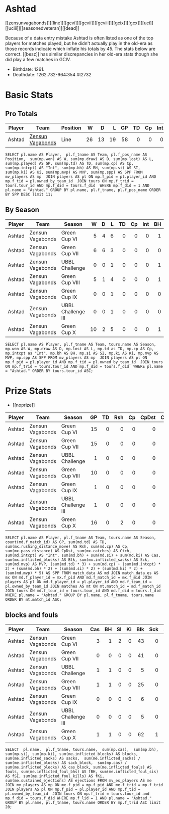 # Ashtad

[[zensunvagabonds]][[line]][[gcvi]][[gcvii]][[gcviii]][[gcix]][[gcx]][[uci]][[uciii]][[seasonedveteran]][[dead]]

Because of a data entry mistake Ashtad is often listed as one of the top players for matches played, but he didn't actually play in the old-era as those records indicate which inflate his totals by 45. The stats below are correct. [[besz]] has similar discrepancies in her old-era stats though she did play a few matches in GCIV.

* Birthdate: 1261.
* Deathdate: 1262.732-964:354 #t2732

# Basic Stats

## Pro Totals

| Player           | Team        | Position      | W | D | L | GP | TD | Cp | Int | BH | SI | Ki | MVP | SPP |
|------------------|-------------|---------------|--:|--:|--:|---:|---:|---:|----:|---:|---:|---:|----:|----:|
| Ashtad | [Zensun Vagabonds](../teams/zensunvagabonds) | Line  |   26 |   13 |   19 |  58 |    0 |    0 |    0 |    3 |    2 |    0 |    5 |   35 |

```
SELECT pl.name AS Player,  pl.f_tname AS Team, pl.f_pos_name AS Position,  sum(mp.won) AS W, sum(mp.draw) AS D, sum(mp.lost) AS L, sum(mp.played) AS GP, sum(mp.td) AS TD, sum(mp.cp) AS Cp, sum(mp.intcpt) AS "Int", sum(mp.bh) AS BH, sum(mp.si) AS SI, sum(mp.ki) AS Ki, sum(mp.mvp) AS MVP, sum(mp.spp) AS SPP FROM mv_players AS mp  JOIN players AS pl ON mp.f_pid = pl.player_id AND mp.f_tid = pl.owned_by_team_id  JOIN tours ON mp.f_trid = tours.tour_id AND mp.f_did = tours.f_did  WHERE mp.f_did = 1 AND pl.name = "Ashtad." GROUP BY pl.name, pl.f_tname, pl.f_pos_name ORDER BY SPP DESC limit 11;
```

## By Season

| Player | Team         | Season          | W | D | L | TD | Cp | Int | BH | SI | Ki | MVP | SPP |
|--------|--------------|-----------------|--:|--:|--:|---:|---:|----:|---:|---:|---:|----:|----:|
| Ashtad | Zensun Vagabonds | Green Cup VI       |    5 |    4 |    6 |    0 |    0 |    0 |    1 |    2 |    0 |    2 |   16 |
| Ashtad | Zensun Vagabonds | Green Cup VII      |    6 |    6 |    3 |    0 |    0 |    0 |    0 |    0 |    0 |    0 |    0 |
| Ashtad | Zensun Vagabonds | UBBL Challenge     |    0 |    0 |    1 |    0 |    0 |    0 |    1 |    0 |    0 |    0 |    2 |
| Ashtad | Zensun Vagabonds | Green Cup VIII     |    5 |    1 |    4 |    0 |    0 |    0 |    1 |    0 |    0 |    0 |    2 |
| Ashtad | Zensun Vagabonds | Green Cup IX       |    0 |    0 |    1 |    0 |    0 |    0 |    0 |    0 |    0 |    0 |    0 |
| Ashtad | Zensun Vagabonds | UBBL Challenge III |    0 |    0 |    1 |    0 |    0 |    0 |    0 |    0 |    0 |    0 |    0 |
| Ashtad | Zensun Vagabonds | Green Cup X        |   10 |    2 |    5 |    0 |    0 |    0 |    1 |    0 |    0 |    3 |   17 |


```
SELECT pl.name AS Player, pl.f_tname AS Team, tours.name AS Season, mp.won AS W, mp.draw AS D, mp.lost AS L, mp.td as TD, mp.cp AS Cp, mp.intcpt as "Int", mp.bh AS BH, mp.si AS SI, mp.ki AS Ki, mp.mvp AS MVP, mp.spp AS SPP FROM mv_players AS mp  JOIN players AS pl ON mp.f_pid = pl.player_id AND mp.f_tid = pl.owned_by_team_id  JOIN tours ON mp.f_trid = tours.tour_id AND mp.f_did = tours.f_did  WHERE pl.name = "Ashtad." ORDER BY tours.tour_id ASC;
```

# Prize Stats

* [[noprize]]

| Player | Team         | Season          | GP | TD | Rsh | Cp | CpDst | Ctch | Int | Cas | Blk | Sck | MVP | SPP |
|--------|--------------|-----------------|---:|---:|----:|---:|------:|-----:|----:|----:|----:|----:|----:|----:|
| Ashtad | Zensun Vagabonds | Green Cup VI       | 15 |    0 |    0 |    0 |     0 |    0 |    0 |    3 |   43 |    0 |    2 |   16 |
| Ashtad | Zensun Vagabonds | Green Cup VII      | 15 |    0 |    0 |    0 |     0 |    0 |    0 |    0 |   41 |    0 |    0 |    0 |
| Ashtad | Zensun Vagabonds | UBBL Challenge     |  1 |    0 |    0 |    0 |     0 |    0 |    0 |    1 |    5 |    0 |    0 |    2 |
| Ashtad | Zensun Vagabonds | Green Cup VIII     | 10 |    0 |    0 |    0 |     0 |    0 |    0 |    1 |   25 |    0 |    0 |    2 |
| Ashtad | Zensun Vagabonds | Green Cup IX       |  1 |    0 |    0 |    0 |     0 |    0 |    0 |    0 |    6 |    0 |    0 |    0 |
| Ashtad | Zensun Vagabonds | UBBL Challenge III |  1 |    0 |    0 |    0 |     0 |    0 |    0 |    0 |    5 |    0 |    0 |    0 |
| Ashtad | Zensun Vagabonds | Green Cup X        | 16 |    0 |    2 |    0 |     0 |    0 |    0 |    1 |   62 |    1 |    3 |   17 |


```
SELECT pl.name AS Player, pl.f_tname AS Team, tours.name AS Season, count(md.f_match_id) AS GP, sum(md.td) AS TD, sum(mx.rushing_distance_move) AS Rsh, sum(md.cp) AS Cp, sum(mx.pass_distance) AS CpDst, sum(mx.catches) AS Ctch, sum(md.intcpt) AS "Int", sum(md.bh) + sum(md.si) + sum(md.ki) AS Cas, sum(mx.inflicted_blocks) AS Blk, sum(mx.inflicted_sacks) AS Sck, sum(md.mvp) AS MVP, (sum(md.td) * 3) + sum(md.cp) + (sum(md.intcpt) * 2) + (sum(md.bh) * 2) + (sum(md.si) * 2) + (sum(md.ki) * 2) + (sum(md.mvp) * 5) AS SPP FROM match_data AS md JOIN match_data_es AS mx ON md.f_player_id = mx.f_pid AND md.f_match_id = mx.f_mid JOIN players AS pl ON md.f_player_id = pl.player_id AND md.f_team_id = pl.owned_by_team_id JOIN matches AS mt ON mt.match_id = md.f_match_id JOIN tours ON md.f_tour_id = tours.tour_id AND md.f_did = tours.f_did WHERE pl.name = "Ashtad." GROUP BY pl.name, pl.f_tname, tours.name ORDER BY mt.match_id ASC;
```


## blocks and fouls

| Player | Team | Season | Cas | BH | SI | Ki | Blk | Sck | SckBlkRate | CasBlkRate | Fouls | fBH | fSI | fKi | Ejections |
|---|---|---|---:|---:|---:|---:|---:|---:|---:|---:|---:|---:|---:|---:|---:|
| Ashtad | Zensun Vagabonds | Green Cup VI       |           3 |          1 |          2 |          0 |     43 |     0 |     0.0000 |    0.0698 |     0 |    0 |    0 |    0 |         0 |
| Ashtad | Zensun Vagabonds | Green Cup VII      |           0 |          0 |          0 |          0 |     41 |     0 |     0.0000 |    0.0000 |     0 |    0 |    0 |    0 |         0 |
| Ashtad | Zensun Vagabonds | UBBL Challenge     |           1 |          1 |          0 |          0 |      5 |     0 |     0.0000 |    0.2000 |     0 |    0 |    0 |    0 |         0 |
| Ashtad | Zensun Vagabonds | Green Cup VIII     |           1 |          1 |          0 |          0 |     25 |     0 |     0.0000 |    0.0400 |     0 |    0 |    0 |    0 |         0 |
| Ashtad | Zensun Vagabonds | Green Cup IX       |           0 |          0 |          0 |          0 |      6 |     0 |     0.0000 |    0.0000 |     0 |    0 |    0 |    0 |         0 |
| Ashtad | Zensun Vagabonds | UBBL Challenge III |           0 |          0 |          0 |          0 |      5 |     0 |     0.0000 |    0.0000 |     0 |    0 |    0 |    0 |         0 |
| Ashtad | Zensun Vagabonds | Green Cup X        |           1 |          1 |          0 |          0 |     62 |     1 |     0.0161 |    0.0161 |     0 |    0 |    0 |    0 |         0 |

```
SELECT  pl.name,  pl.f_tname, tours.name,  sum(mp.cas),  sum(mp.bh), sum(mp.si), sum(mp.ki), sum(me.inflicted_blocks) AS blocks,  sum(me.inflicted_sacks) AS sacks,  sum(me.inflicted_sacks) / sum(me.inflicted_blocks) AS sack_block,  sum(mp.cas) / sum(me.inflicted_blocks) AS cas_block, sum(me.inflicted_fouls) AS fouls, sum(me.inflicted_foul_bhs) AS fBH, sum(me.inflicted_foul_sis) AS fSI, sum(me.inflicted_foul_kills) AS fKi, sum(me.sustained_ejections) AS ejections FROM mv_es_players AS me  JOIN mv_players AS mp ON me.f_pid = mp.f_pid AND me.f_trid = mp.f_trid  JOIN players AS pl ON mp.f_pid = pl.player_id AND mp.f_tid = pl.owned_by_team_id  JOIN tours ON mp.f_trid = tours.tour_id and mp.f_did = tours.f_did WHERE mp.f_lid = 1 AND pl.name = "Ashtad." GROUP BY pl.name, pl.f_tname, tours.name ORDER BY mp.f_trid ASC limit 20;
```

